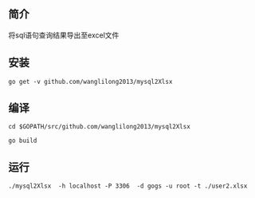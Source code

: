 ## 简介

将sql语句查询结果导出至excel文件

## 安装
```
go get -v github.com/wanglilong2013/mysql2Xlsx
```
## 编译
```
cd $GOPATH/src/github.com/wanglilong2013/mysql2Xlsx

go build

```

## 运行
```
./mysql2Xlsx  -h localhost -P 3306  -d gogs -u root -t ./user2.xlsx

```
